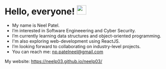 # Hello, everyone! <img src="https://raw.githubusercontent.com/MartinHeinz/MartinHeinz/master/wave.gif" width="30px">
- My name is Neel Patel.
- I’m interested in Software Engineeering and Cyber Security. 
- I’m currently learning data structures and object-oriented programming.
- I'm also exploring web-development using ReactJS.
- I’m looking forward to collaborating on industry-level projects. 
- You can reach me: np.patelneel@gmail.com

My website: https://neelp03.github.io/neelp03/

<!---
neel-p1103/neel-p1103 is a ✨ special ✨ repository because its `README.md` (this file) appears on your GitHub profile.
You can click the Preview link to take a look at your changes.
--->
